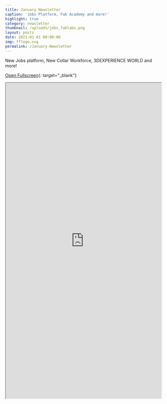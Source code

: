 ```yaml
---
title: January Newsletter
caption: 'Jobs Platform, Fab Academy and more!'
highlight: true
category: newsletter
thumbnail: /uploads/jobs_fablabs.png
layout: posts
date: 2021-01-01 00:00:00
img: fflogo.svg
permalink: /January-Newsletter
---
```


New Jobs platform, New Collar Workforce, 3DEXPERIENCE WORLD and more!

[Open Fullscreen](https://mailchi.mp/fabfoundation.org/the-fab-foundation-january-newsletter-is-here-4551306){: target="_blank"}

<iframe src="https://mailchi.mp/fabfoundation.org/the-fab-foundation-january-newsletter-is-here-4551306" style="max-width: 1024px; width: 100%; margin: 0 auto; height: 1024px"></iframe>
